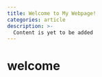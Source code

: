 ```yaml
---
title: Welcome to My Webpage!
categories: article
description: >-
  Content is yet to be added
---
```


# welcome

